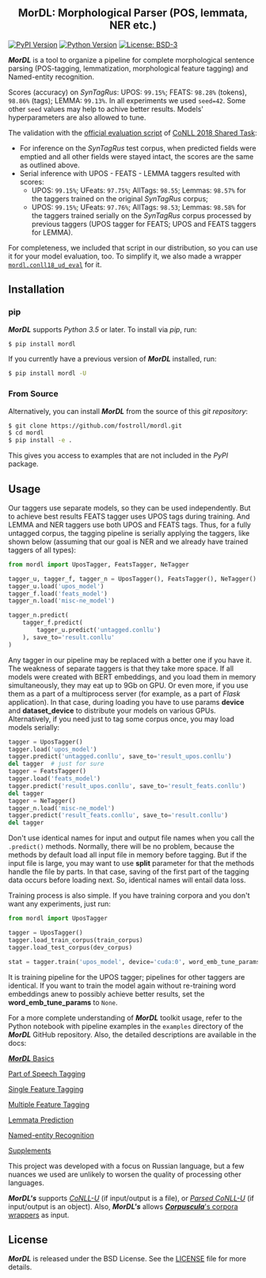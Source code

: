 <h2 align="center">MorDL: Morphological Parser (POS, lemmata, NER etc.)</h2>
<a name="start"></a>

[![PyPI Version](https://img.shields.io/pypi/v/mordl?color=blue)](https://pypi.org/project/mordl/)
[![Python Version](https://img.shields.io/pypi/pyversions/mordl?color=blue)](https://www.python.org/)
[![License: BSD-3](https://img.shields.io/badge/License-BSD-brightgreen.svg)](https://opensource.org/licenses/BSD-3-Clause)

***MorDL*** is a tool to organize a pipeline for complete morphological
sentence parsing (POS-tagging, lemmatization, morphological feature tagging)
and Named-entity recognition.

Scores (accuracy) on *SynTagRus*: UPOS: `99.15%`; FEATS: `98.28%` (tokens),
`98.86%` (tags); LEMMA: `99.13%`. In all experiments we used `seed=42`. Some
other `seed` values may help to achive better results. Models' hyperparameters
are also allowed to tune.

The validation with the
[official evaluation script](http://universaldependencies.org/conll18/conll18_ud_eval.py)
of
[CoNLL 2018 Shared Task](https://universaldependencies.org/conll18/results.html):
* For inference on the *SynTagRus* test corpus, when predicted fields were
emptied and all other fields were stayed intact, the scores are the same as
outlined above.
* Serial inference with UPOS - FEATS - LEMMA taggers resulted with scores:
    - UPOS: `99.15%`; UFeats: `97.75%`; AllTags: `98.55`; Lemmas: `98.57%` for
the taggers trained on the original *SynTagRus* corpus;
    - UPOS: `99.15%`; UFeats: `97.76%`; AllTags: `98.53`; Lemmas: `98.58%` for
the taggers trained serially on the *SynTagRus* corpus processed by previous
taggers (UPOS tagger for FEATS; UPOS and FEATS taggers for LEMMA).

For completeness, we included that script in our distribution, so you can use
it for your model evaluation, too. To simplify it, we also made a wrapper 
[`mordl.conll18_ud_eval`](https://github.com/fostroll/mordl/blob/master/doc/README_SUPPLEMENTS.md#conll18)
for it.

## Installation

### pip

***MorDL*** supports *Python 3.5* or later. To install via *pip*, run:
```sh
$ pip install mordl
```

If you currently have a previous version of ***MorDL*** installed, run:
```sh
$ pip install mordl -U
```

### From Source

Alternatively, you can install ***MorDL*** from the source of this *git
repository*:
```sh
$ git clone https://github.com/fostroll/mordl.git
$ cd mordl
$ pip install -e .
```
This gives you access to examples that are not included in the *PyPI* package.

## Usage

Our taggers use separate models, so they can be used independently. But to
achieve best results FEATS tagger uses UPOS tags during training. And LEMMA
and NER taggers use both UPOS and FEATS tags. Thus, for a fully untagged
corpus, the tagging pipeline is serially applying the taggers, like shown
below (assuming that our goal is NER and we already have trained taggers of
all types):

```python
from mordl import UposTagger, FeatsTagger, NeTagger

tagger_u, tagger_f, tagger_n = UposTagger(), FeatsTagger(), NeTagger()
tagger_u.load('upos_model')
tagger_f.load('feats_model')
tagger_n.load('misc-ne_model')

tagger_n.predict(
    tagger_f.predict(
        tagger_u.predict('untagged.conllu')
    ), save_to='result.conllu'
)
```

Any tagger in our pipeline may be replaced with a better one if you have it.
The weakness of separate taggers is that they take more space. If all models
were created with BERT embeddings, and you load them in memory simultaneously,
they may eat up to 9Gb on GPU. Or even more, if you use them as a part of a
multiprocess server (for example, as a part of *Flask* application). In that
case, during loading you have to use params **device** and **dataset_device**
to distribute your models on various GPUs. Alternatively, if you need just to
tag some corpus once, you may load models serially:

```python
tagger = UposTagger()
tagger.load('upos_model')
tagger.predict('untagged.conllu', save_to='result_upos.conllu')
del tagger  # just for sure
tagger = FeatsTagger()
tagger.load('feats_model')
tagger.predict('result_upos.conllu', save_to='result_feats.conllu')
del tagger
tagger = NeTagger()
tagger_n.load('misc-ne_model')
tagger.predict('result_feats.conllu', save_to='result.conllu')
del tagger
```

Don't use identical names for input and output file names when you call the
`.predict()` methods. Normally, there will be no problem, because the methods
by default load all input file in memory before tagging. But if the input file
is large, you may want to use **split** parameter for that the methods handle
the file by parts. In that case, saving of the first part of the tagging data
occurs before loading next. So, identical names will entail data loss.

Training process is also simple. If you have training corpora and you don't
want any experiments, just run:
```python
from mordl import UposTagger

tagger = UposTagger()
tagger.load_train_corpus(train_corpus)
tagger.load_test_corpus(dev_corpus)

stat = tagger.train('upos_model', device='cuda:0', word_emb_tune_params={})
```

It is training pipeline for the UPOS tagger; pipelines for other taggers are
identical. If you want to train the model again without re-training word
embeddings anew to possibly achieve better results, set the
**word_emb_tune_params** to `None`.

For a more complete understanding of ***MorDL*** toolkit usage, refer to the
Python notebook with pipeline examples in the `examples` directory of the
***MorDL*** GitHub repository. Also, the detailed descriptions are available
in the docs:

[***MorDL*** Basics](https://github.com/fostroll/mordl/blob/master/doc/README_BASICS.md#start)

[Part of Speech Tagging](https://github.com/fostroll/mordl/blob/master/doc/README_POS.md#start)

[Single Feature Tagging](https://github.com/fostroll/mordl/blob/master/doc/README_FEAT.md#start)

[Multiple Feature Tagging](https://github.com/fostroll/mordl/blob/master/doc/README_FEATS.md#start)

[Lemmata Prediction](https://github.com/fostroll/mordl/blob/master/doc/README_LEMMA.md#start)

[Named-entity Recognition](https://github.com/fostroll/mordl/blob/master/doc/README_NER.md#start)

[Supplements](https://github.com/fostroll/mordl/blob/master/doc/README_SUPPLEMENTS.md#start)

This project was developed with a focus on Russian language, but a few nuances
we used are unlikely to worsen the quality of processing other languages.

***MorDL's*** supports
[*CoNLL-U*](https://universaldependencies.org/format.html) (if input/output is
a file), or
[*Parsed CoNLL-U*](https://github.com/fostroll/corpuscula/blob/master/doc/README_PARSED_CONLLU.md)
(if input/output is an object). Also, ***MorDL's*** allows
[***Corpuscula***'s corpora wrappers](https://github.com/fostroll/corpuscula/blob/master/doc/README_CORPORA.md)
as input.

## License

***MorDL*** is released under the BSD License. See the
[LICENSE](https://github.com/fostroll/mordl/blob/master/LICENSE) file for more
details.
